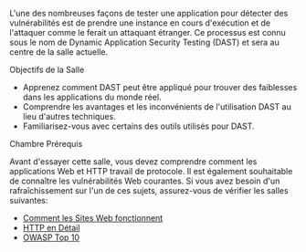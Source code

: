L'une des nombreuses façons de tester une application pour détecter des vulnérabilités est de prendre une instance en cours d'exécution et de l'attaquer comme le ferait un attaquant étranger. Ce processus est connu sous le nom de Dynamic Application Security Testing (DAST) et sera au centre de la salle actuelle.

Objectifs de la Salle

-   Apprenez comment DAST peut être appliqué pour trouver des faiblesses dans les applications du monde réel.
-   Comprendre les avantages et les inconvénients de l'utilisation DAST au lieu d'autres techniques.
-   Familiarisez-vous avec certains des outils utilisés pour DAST.

Chambre Prérequis

Avant d'essayer cette salle, vous devez comprendre comment les applications Web et HTTP travail de protocole. Il est également souhaitable de connaître les vulnérabilités Web courantes. Si vous avez besoin d'un rafraîchissement sur l'un de ces sujets, assurez-vous de vérifier les salles suivantes:

-   [Comment les Sites Web fonctionnent](https://tryhackme.com/room/howwebsiteswork)
-   [HTTP en Détail](https://tryhackme.com/room/httpindetail)
-   [OWASP Top 10](https://tryhackme.com/room/owasptop102021)
